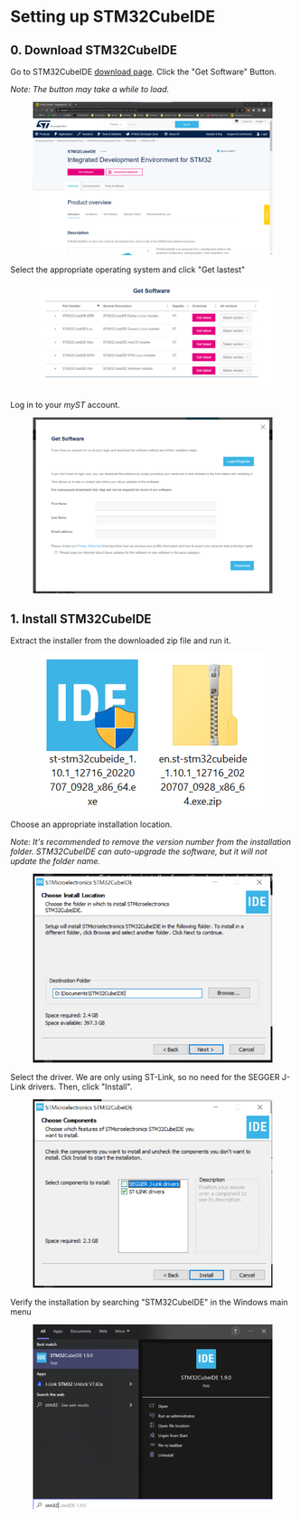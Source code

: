 # Setting up STM32CubeIDE

## 0. Download STM32CubeIDE

Go to STM32CubeIDE [download page](https://www.st.com/en/development-tools/stm32cubeide.html#st\_description\_sec-nav-tab). Click the "Get Software" Button.&#x20;

_Note: The button may take a while to load._

<figure><img src="../../.gitbook/assets/image (4) (1).png" alt=""><figcaption></figcaption></figure>



Select the appropriate operating system and click "Get lastest"

<figure><img src="../../.gitbook/assets/image (2) (2) (1).png" alt=""><figcaption></figcaption></figure>



Log in to your _myST_ account.

<figure><img src="../../.gitbook/assets/image (3) (3) (1).png" alt=""><figcaption></figcaption></figure>



## 1. Install STM32CubeIDE

Extract the installer from the downloaded zip file and run it.

<figure><img src="../../.gitbook/assets/image (5) (1) (2).png" alt=""><figcaption></figcaption></figure>



Choose an appropriate installation location.

_Note: It's recommended to remove the version number from the installation folder. STM32CubeIDE can auto-upgrade the software, but it will not update the folder name._

<figure><img src="../../.gitbook/assets/image (2) (1) (1) (2).png" alt=""><figcaption></figcaption></figure>



Select the driver. We are only using ST-Link, so no need for the SEGGER J-Link drivers. Then, click "Install".

<figure><img src="../../.gitbook/assets/image (1) (1) (1) (2).png" alt=""><figcaption></figcaption></figure>

Verify the installation by searching "STM32CubeIDE" in the Windows main menu

<figure><img src="../../.gitbook/assets/image (24).png" alt=""><figcaption></figcaption></figure>
